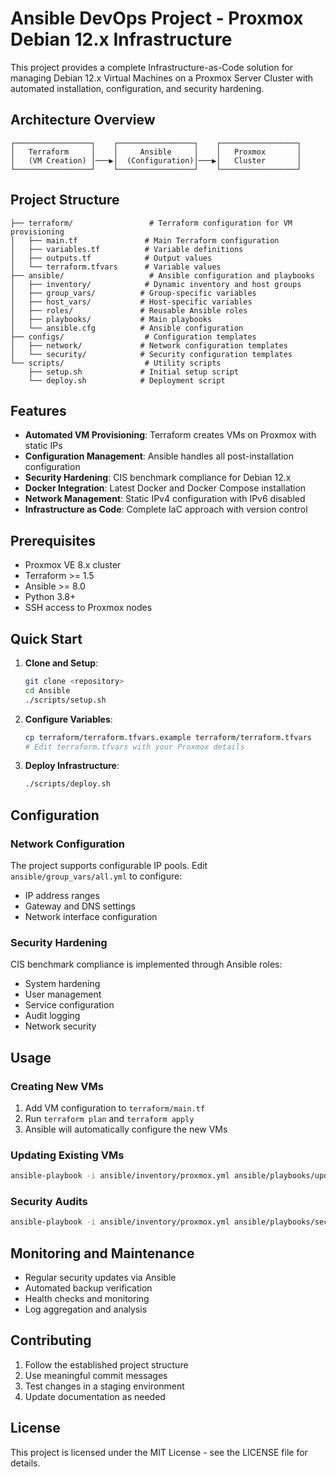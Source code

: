 # Ansible DevOps Project - Proxmox Debian 12.x Infrastructure

This project provides a complete Infrastructure-as-Code solution for managing Debian 12.x Virtual Machines on a Proxmox Server Cluster with automated installation, configuration, and security hardening.

## Architecture Overview

```
┌─────────────────┐    ┌─────────────────┐    ┌─────────────────┐
│   Terraform     │    │     Ansible     │    │   Proxmox       │
│   (VM Creation) │───▶│  (Configuration)│───▶│   Cluster       │
└─────────────────┘    └─────────────────┘    └─────────────────┘
```

## Project Structure

```
├── terraform/                 # Terraform configuration for VM provisioning
│   ├── main.tf               # Main Terraform configuration
│   ├── variables.tf          # Variable definitions
│   ├── outputs.tf            # Output values
│   └── terraform.tfvars      # Variable values
├── ansible/                   # Ansible configuration and playbooks
│   ├── inventory/            # Dynamic inventory and host groups
│   ├── group_vars/          # Group-specific variables
│   ├── host_vars/           # Host-specific variables
│   ├── roles/               # Reusable Ansible roles
│   ├── playbooks/           # Main playbooks
│   └── ansible.cfg          # Ansible configuration
├── configs/                  # Configuration templates
│   ├── network/             # Network configuration templates
│   └── security/            # Security configuration templates
└── scripts/                  # Utility scripts
    ├── setup.sh             # Initial setup script
    └── deploy.sh            # Deployment script
```

## Features

- **Automated VM Provisioning**: Terraform creates VMs on Proxmox with static IPs
- **Configuration Management**: Ansible handles all post-installation configuration
- **Security Hardening**: CIS benchmark compliance for Debian 12.x
- **Docker Integration**: Latest Docker and Docker Compose installation
- **Network Management**: Static IPv4 configuration with IPv6 disabled
- **Infrastructure as Code**: Complete IaC approach with version control

## Prerequisites

- Proxmox VE 8.x cluster
- Terraform >= 1.5
- Ansible >= 8.0
- Python 3.8+
- SSH access to Proxmox nodes

## Quick Start

1. **Clone and Setup**:
   ```bash
   git clone <repository>
   cd Ansible
   ./scripts/setup.sh
   ```

2. **Configure Variables**:
   ```bash
   cp terraform/terraform.tfvars.example terraform/terraform.tfvars
   # Edit terraform.tfvars with your Proxmox details
   ```

3. **Deploy Infrastructure**:
   ```bash
   ./scripts/deploy.sh
   ```

## Configuration

### Network Configuration

The project supports configurable IP pools. Edit `ansible/group_vars/all.yml` to configure:

- IP address ranges
- Gateway and DNS settings
- Network interface configuration

### Security Hardening

CIS benchmark compliance is implemented through Ansible roles:

- System hardening
- User management
- Service configuration
- Audit logging
- Network security

## Usage

### Creating New VMs

1. Add VM configuration to `terraform/main.tf`
2. Run `terraform plan` and `terraform apply`
3. Ansible will automatically configure the new VMs

### Updating Existing VMs

```bash
ansible-playbook -i ansible/inventory/proxmox.yml ansible/playbooks/update.yml
```

### Security Audits

```bash
ansible-playbook -i ansible/inventory/proxmox.yml ansible/playbooks/security-audit.yml
```

## Monitoring and Maintenance

- Regular security updates via Ansible
- Automated backup verification
- Health checks and monitoring
- Log aggregation and analysis

## Contributing

1. Follow the established project structure
2. Use meaningful commit messages
3. Test changes in a staging environment
4. Update documentation as needed

## License

This project is licensed under the MIT License - see the LICENSE file for details. 